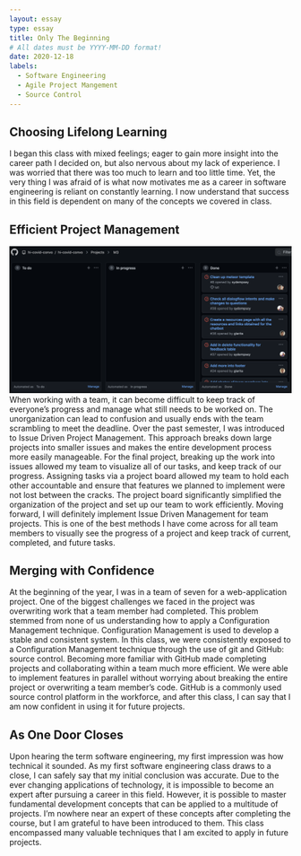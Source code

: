 ```yaml
---
layout: essay
type: essay
title: Only The Beginning
# All dates must be YYYY-MM-DD format!
date: 2020-12-18
labels:
  - Software Engineering
  - Agile Project Mangement
  - Source Control
---
```


## Choosing Lifelong Learning 
I began this class with mixed feelings; eager to gain more insight into the career path I decided on, but also nervous about my lack of experience. I was worried that there was too much to learn and too little time. Yet, the very thing I was afraid of is what now motivates me as a career in software engineering is reliant on constantly learning. I now understand that success in this field is dependent on many of the concepts we covered in class.


## Efficient Project Management
<img class="ui medium right floated image" src="../images/project.png">
When working with a team, it can become difficult to keep track of everyone’s progress and manage what still needs to be worked on. The unorganization can lead to confusion and usually ends with the team scrambling to meet the deadline. Over the past semester, I was introduced to Issue Driven Project Management. This approach breaks down large projects into smaller issues and makes the entire development process more easily manageable. For the final project, breaking up the work into issues allowed my team to visualize all of our tasks, and keep track of our progress. Assigning tasks via a project board allowed my team to hold each other accountable and ensure that features we planned to implement were not lost between the cracks. The project board significantly simplified the organization of the project and set up our team to work efficiently. Moving forward, I will definitely implement Issue Driven Management for team projects. This is one of the best methods I have come across for all team members to visually see the progress of a project and keep track of current, completed, and future tasks. 


## Merging with Confidence
At the beginning of the year, I was in a team of seven for a web-application project. One of the biggest challenges we faced in the project was overwriting work that a team member had completed. This problem stemmed from none of us understanding how to apply a Configuration Management technique. Configuration Management is used to develop a stable and consistent system. In this class, we were consistently exposed to a Configuration Management technique through the use of git and GitHub: source control. Becoming more familiar with GitHub made completing projects and collaborating within a team much more efficient. We were able to implement features in parallel without worrying about breaking the entire project or overwriting a team member’s code. GitHub is a commonly used source control platform in the workforce, and after this class, I can say that I am now confident in using it for future projects. 


## As One Door Closes
Upon hearing the term software engineering, my first impression was how technical it sounded. As my first software engineering class draws to a close, I can safely say that my initial conclusion was accurate. Due to the ever changing applications of technology, it is impossible to become an expert after pursuing a career in this field. However, it is possible to master fundamental development concepts that can be applied to a multitude of projects. I’m nowhere near an expert of these concepts after completing the course, but I am grateful to have been introduced to them. This class encompassed many valuable techniques that I am excited to apply in future projects. 





